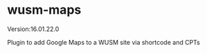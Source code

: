 wusm-maps
=========
Version:16.01.22.0

Plugin to add Google Maps to a WUSM site via shortcode and CPTs
